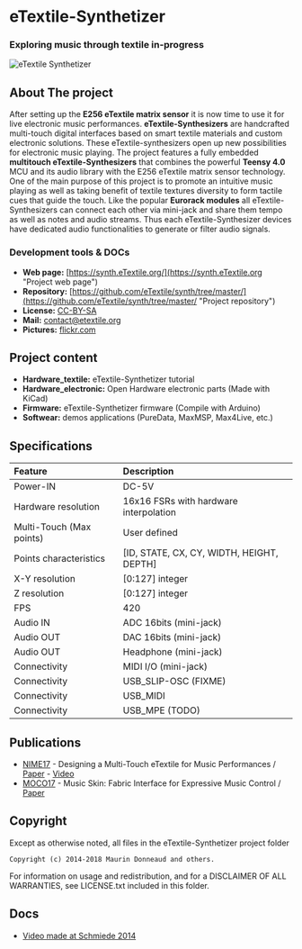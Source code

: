 # eTextile-Synthetizer 
### Exploring music through textile in-progress

![eTextile Synthetizer](https://live.staticflickr.com/65535/48916850368_dd34d00418_c_d.jpg)

## About The project
After setting up the **E256 eTextile matrix sensor** it is now time to use it for live electronic music performances. **eTextile-Synthesizers** are handcrafted multi-touch digital interfaces based on smart textile materials and custom electronic solutions. These eTextile-synthesizers open up new possibilities for electronic music playing. The project features a fully embedded **multitouch eTextile-Synthesizers** that combines the powerful **Teensy 4.0** MCU and its audio library with the E256 eTextile matrix sensor technology. One of the main purpose of this project is to promote an intuitive music playing as well as taking benefit of textile textures diversity to form tactile cues that guide the touch. Like the popular **Eurorack modules** all eTextile-Synthesizers can connect each other via mini-jack and share them tempo as well as notes and audio streams. Thus each eTextile-Synthesizer devices have dedicated audio functionalities to generate or filter audio signals.

### Development tools & DOCs
* **Web page:** [https://synth.eTextile.org/](https://synth.eTextile.org "Project web page")
* **Repository:** [https://github.com/eTextile/synth/tree/master/](https://github.com/eTextile/synth/tree/master/ "Project repository")
* **License:** [CC-BY-SA](https://github.com/eTextile/synth/tree/master/LICENSE.txt "Project License")
* **Mail:** [contact@etextile.org](mailto:contact@etextile.org "eMail us")
* **Pictures:** [flickr.com](https://www.flickr.com/photos/maurin/albums/72157673740361510/ "Share your pictures with us")

## Project content
* **Hardware_textile:** eTextile-Synthetizer tutorial
* **Hardware_electronic:** Open Hardware electronic parts (Made with KiCad) 
* **Firmware:** eTextile-Synthetizer firmware (Compile with Arduino)
* **Softwear:** demos applications (PureData, MaxMSP, Max4Live, etc.)

## Specifications
| **Feature**             | **Description**                           |
| :---------------------- | :---------------------------------------- |
| Power-IN                | DC-5V                                     |
| Hardware resolution     | 16x16 FSRs with hardware interpolation    |
| Multi-Touch (Max points)| User defined                              |
| Points characteristics  | [ID, STATE, CX, CY, WIDTH, HEIGHT, DEPTH] |
| X-Y resolution          | [0:127] integer                           |
| Z resolution            | [0:127] integer                           |
| FPS                     | 420                                       |
| Audio IN                | ADC 16bits (mini-jack)                    |
| Audio OUT               | DAC 16bits (mini-jack)                    |
| Audio OUT               | Headphone (mini-jack)                     |
| Connectivity            | MIDI I/O (mini-jack)                      |
| Connectivity            | USB_SLIP-OSC (FIXME)                      |
| Connectivity            | USB_MIDI                                  |
| Connectivity            | USB_MPE (TODO)                            |

## Publications
- [NIME17](http://www.nime2017.org/) - Designing a Multi-Touch eTextile for Music Performances / [Paper](https://github.com/eTextile/Matrix/blob/teensy_matrix/docs/publications/NIME17-eTextile.pdf) - [Video](https://vimeo.com/217690743)
- [MOCO17](http://moco17.movementcomputing.org/) - Music Skin: Fabric Interface for Expressive Music Control / [Paper](https://github.com/eTextile/Matrix/blob/teensy_matrix/docs/publications/MOCO17-MusicSkin.pdf)

## Copyright
Except as otherwise noted, all files in the eTextile-Synthetizer project folder

    Copyright (c) 2014-2018 Maurin Donneaud and others.

For information on usage and redistribution, and for a DISCLAIMER OF ALL
WARRANTIES, see LICENSE.txt included in this folder.

## Docs
- [Video made at Schmiede 2014](http://www.kobakant.at/DIY/?p=4305/)
